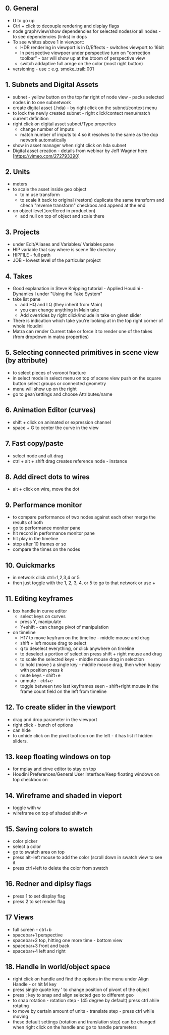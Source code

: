 ## 0. General
- U to go up
- Ctrl + click to decouple rendering and display flags
- node graph/view/show dependencies for selected nodes/or all nodes - to see dependencies (links) in dops
- To see whites above 1 in viewport:
  - HDR rendering in viewport is in D/Effects - switches viewport to 16bit  
  - In perspective viewpoer under perspective turn on "correction toolbar" - bar will show up at the btoom of perspective view
  - switch addaptive full arnge on the color (most right button)
- versioning - use :: e.g. smoke_trail::001
## 1. Subnets and Digital Assets
- subnet - yellow button on the top far right of node view - packs selected nodes in to one subnetwork
- create digital asset (.hda) - by right click on the subnet/context menu
- to lock the newly created subnet - right click/contect menu/match current definition
- right click on digital asset subnet/Type properties
  - change number of imputs
  - match number of imputs to 4 so it resolves to the same as the dop network automatically
 - show in asset manager when right click on hda subnet
 - Digital asset creation - details from webinar by Jeff Wagner here [https://vimeo.com/272793390]
 ## 2. Units
 - meters
 - to scale the asset inside geo object
    - to m use transform
    - to scale it back to original (restore) duplicate the same transform and chech "reverse transform" checkbox and append at the end
 - on object level )oreffered in production)
    - add null on top of object and scale there
 ## 3. Projects
 - under Edit/Aliases and Variables/ Variables pane
 - HIP variable that say where is scene file directory
 - HIPFILE - full path
 - JOB - lowest level of the particular project
 ## 4. Takes
 - Good explanation in Steve Knipping tutorial - Applied Houdini - Dynamics I under "Using the Take System"
 - take list pane
    - add HQ and LQ (they inherit from Main)
    - you can change anything in Main take
    - Add overrides by right click/include in take on given slider
 - There is indication which take you're looking at in the top right corner of whole Houdini
 - Matra can render Current take or force it to render one of the takes (from dropdown in matra properties)
 ## 5. Selecting connected primitives in scene view (by attribute)
 - to select pieces of voronoi fracture
 - in select mode in  select menu on top of scene view push on the square button select groups or connected geometry
 - menu will show up on the right
 - go to gear/settings and choose Attributes/name
 ## 6. Animation Editor (curves)
 - shift + click on animated or expression channel
 - space + G to center the curve in the view
 ## 7. Fast copy/paste
 - select node and alt drag
 - ctrl + alt + shift drag creates reference node - instance
 ## 8. Add direct dots to wires
 - alt + click on wire, move the dot
## 9. Performance monitor
- to compare performance of two nodes against each other merge the results of both
- go to performance monitor pane
- hit record in performance monitor pane
- hit play in the timeline
- stop after 10 frames or so
- compare the times on the nodes
## 10. Quickmarks
- in network click ctrl+1,2,3,4 or 5
- then just toggle with the 1, 2, 3, 4, or 5 to go to that network or use +
## 11. Editing keyframes
- box handle in curve editor
  - select keys on curves
  - press Y, manipulate
  - Y+shift - can change pivot of manipulation
- on timeline
  - H17 to move keyfram on the timeline - middle mouse and drag
  - shift + left mouse drag to select
  - q to deselect everything, or click anywhere on timeline
  - to deselect a portion of selection press shift + right mouse and drag
  - to scale the selected keys - middle mouse drag in selection
  - to hold (move ) a single key - middle mouse drag, then when happy with position press k
  - mute keys - shift+e
  - unmute - ctrl+e
  - toggle between two last keyframes seen - shift+right mouse in the frame count field on the left from timeline
## 12. To create slider in the viewport
- drag and drop parameter in the viewport
- right click - bunch of options
- can hide
- to unhide click on the pivot tool icon on the left - it has list if hidden sliders.
## 13. keep floating windows on top
- for mplay and cirve editor to stay on top
- Houdini Preferences/General User Interface/Keep floating windows on top checkbox on
## 14. Wireframe and shaded in vieport
- toggle with w
- wireframe on top of shaded shift+w
## 15. Saving colors to swatch
- color picker
- select a color
- go to swatch area on top
- press alt+left mouse to add the color (scroll down in swatch view to see it
- press ctrl+left to delete the color from swatch
## 16. Redner and diplsy flags
- press 1 to set display flag
- press 2 to set render flag 
## 17 Views
- full screen - ctrl+b
- spacebar+1 perspective
- spacebar+2 top, hitting one more time - bottom view
- spacebar+3 front and back
- spacebar+4 left and right
## 18. Handle in world/object space
- right click on handle and find the options in the menu under Align Handle - or hit M key
- press single quote key ' to change position of pivont of the object
- press ; key to snap and align selected geo to different geo
- to snap rotation - rotation step - (45 degree by default) press ctrl ahile rotating
- to move by certain amount of units - translate step - press ctrl while moving
- these default settings (rotation and translation step) can be changed when right click on the handle and go to handle parameters
